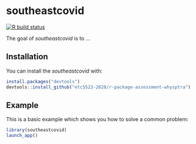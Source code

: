 
# southeastcovid
<!-- badges: start -->
[![R build status](https://github.com/etc5523-2020/r-package-assessment-whysptra/workflows/R-CMD-check/badge.svg)](https://github.com/etc5523-2020/r-package-assessment-whysptra/actions)
<!-- badges: end -->

The goal of _southeastcovid_ is to ...

## Installation

You can install the  _southeastcovid_ with:

``` r
install.packages("devtools")
devtools::install_github("etc5523-2020/r-package-assessment-whysptra")
```

## Example

This is a basic example which shows you how to solve a common problem:

``` r
library(southeastcovid)
launch_app()
```

